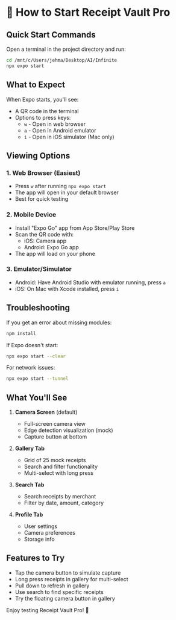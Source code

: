 # 🚀 How to Start Receipt Vault Pro

## Quick Start Commands

Open a terminal in the project directory and run:

```bash
cd /mnt/c/Users/jehma/Desktop/AI/Infinite
npx expo start
```

## What to Expect

When Expo starts, you'll see:
- A QR code in the terminal
- Options to press keys:
  - `w` - Open in web browser
  - `a` - Open in Android emulator
  - `i` - Open in iOS simulator (Mac only)

## Viewing Options

### 1. Web Browser (Easiest)
- Press `w` after running `npx expo start`
- The app will open in your default browser
- Best for quick testing

### 2. Mobile Device
- Install "Expo Go" app from App Store/Play Store
- Scan the QR code with:
  - iOS: Camera app
  - Android: Expo Go app
- The app will load on your phone

### 3. Emulator/Simulator
- Android: Have Android Studio with emulator running, press `a`
- iOS: On Mac with Xcode installed, press `i`

## Troubleshooting

If you get an error about missing modules:
```bash
npm install
```

If Expo doesn't start:
```bash
npx expo start --clear
```

For network issues:
```bash
npx expo start --tunnel
```

## What You'll See

1. **Camera Screen** (default)
   - Full-screen camera view
   - Edge detection visualization (mock)
   - Capture button at bottom

2. **Gallery Tab**
   - Grid of 25 mock receipts
   - Search and filter functionality
   - Multi-select with long press

3. **Search Tab**
   - Search receipts by merchant
   - Filter by date, amount, category

4. **Profile Tab**
   - User settings
   - Camera preferences
   - Storage info

## Features to Try

- Tap the camera button to simulate capture
- Long press receipts in gallery for multi-select
- Pull down to refresh in gallery
- Use search to find specific receipts
- Try the floating camera button in gallery

Enjoy testing Receipt Vault Pro! 🎉